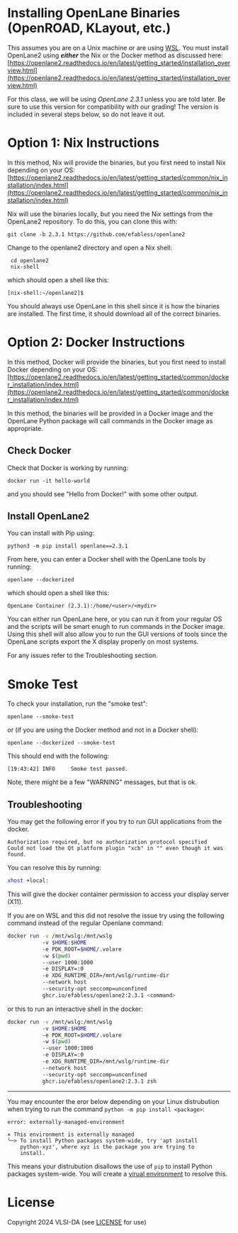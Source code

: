 # Installing OpenLane Binaries (OpenROAD, KLayout, etc.)

This assumes you are on a Unix machine or are using [WSL](wsl.md).
You must install OpenLane2 using ***either*** the Nix or the Docker method as discussed here:
[https://openlane2.readthedocs.io/en/latest/getting_started/installation_overview.html](https://openlane2.readthedocs.io/en/latest/getting_started/installation_overview.html)

For this class, we will be using *OpenLane 2.3.1* unless you are told later. Be sure to use this 
version for compatibility with our grading! The version is included in several steps below, so do not
leave it out.

# Option 1: Nix Instructions

In this method, Nix will provide the binaries, but you first need to install Nix depending on your OS:
[https://openlane2.readthedocs.io/en/latest/getting_started/common/nix_installation/index.html](https://openlane2.readthedocs.io/en/latest/getting_started/common/nix_installation/index.html)

Nix will use the binaries locally, but you need the Nix settings from the OpenLane2 repository.
To do this, you can clone this with:
```
git clone -b 2.3.1 https://github.com/efabless/openlane2
```

Change to the openlane2 directory and open a Nix shell:
```
 cd openlane2
 nix-shell
```
which should open a shell like this:
```
[nix-shell:~/openlane2]$
```

You should always use OpenLane in this shell since it is how the binaries are installed. 
The first time, it should download all of the correct binaries.

# Option 2: Docker Instructions

In this method, Docker will provide the binaries, but you first need to install Docker depending on your OS:
[https://openlane2.readthedocs.io/en/latest/getting_started/common/docker_installation/index.html](https://openlane2.readthedocs.io/en/latest/getting_started/common/docker_installation/index.html)

In this method, the binaries will be provided in a Docker image and the
OpenLane Python package will call commands in the Docker image as appropriate.

## Check Docker

Check that Docker is working by running:
```
docker run -it hello-world
```

and you should see "Hello from Docker!" with some other output.

## Install OpenLane2

You can install with Pip using:
```
python3 -m pip install openlane==2.3.1
```

From here, you can enter a Docker shell with the OpenLane tools by running:
```
openlane --dockerized
```
which should open a shell like this:
```
OpenLane Container (2.3.1):/home/<user>/<mydir>
```

You can either run OpenLane here, or you can run it from your regular OS and
the scripts will be smart enugh to run commands in the Docker image. Using this
shell will also allow you to run the GUI versions of tools since the OpenLane
scripts export the X display properly on most systems. 

For any issues refer to the Troubleshooting section.
# Smoke Test

To check your installation, run the "smoke test":
```
openlane --smoke-test
```
or (if you are using the Docker method and not in a Docker shell):
```
openlane --dockerized --smoke-test
```
This should end with the following:
```
[19:43:42] INFO     Smoke test passed.
```
Note, there might be a few "WARNING" messages, but that is ok.

## Troubleshooting

You may get the following error if you try to run GUI applications from the docker.
```
Authorization required, but no authorization protocol specified
Could not load the Qt platform plugin "xcb" in "" even though it was found. 
```
You can resolve this by running:
```bash
xhost +local:
```
This will give the docker container permission to access your display server (X11).

If you are on WSL and this did not resolve the issue try using the following command instead of
the regular Openlane command:
```bash
docker run -v /mnt/wslg:/mnt/wslg
           -v $HOME:$HOME
           -e PDK_ROOT=$HOME/.volare
           -w $(pwd)
           --user 1000:1000
           -e DISPLAY=:0
           -e XDG_RUNTIME_DIR=/mnt/wslg/runtime-dir
           --network host
           --security-opt seccomp=unconfined
           ghcr.io/efabless/openlane2:2.3.1 <command>
```
or this to run an interactive shell in the docker:
```bash
docker run -v /mnt/wslg:/mnt/wslg
           -v $HOME:$HOME
           -e PDK_ROOT=$HOME/.volare
           -w $(pwd)
           --user 1000:1000
           -e DISPLAY=:0
           -e XDG_RUNTIME_DIR=/mnt/wslg/runtime-dir
           --network host
           --security-opt seccomp=unconfined
           ghcr.io/efabless/openlane2:2.3.1 zsh
```
---
You may encounter the eror below depending on your Linux distrubution when trying to run the
command `python -m pip install <package>`:
```
error: externally-managed-environment

× This environment is externally managed
╰─> To install Python packages system-wide, try 'apt install
    python-xyz', where xyz is the package you are trying to
    install.
```
This means your distrubution disallows the use of `pip` to install Python packages system-wide.
You will create a [virual environment](venv.md) to resolve this.

# License

Copyright 2024 VLSI-DA (see [LICENSE](LICENSE) for use)
